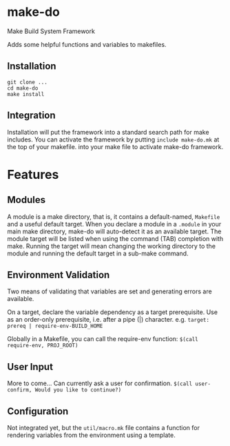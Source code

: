 # make-do
Make Build System Framework

Adds some helpful functions and variables to makefiles.

## Installation
```
git clone ...
cd make-do
make install
```

## Integration
Installation will put the framework into a standard search path for make includes.
You can activate the framework by putting `include make-do.mk` at the top of your makefile.
into your make file to activate make-do framework.

# Features

## Modules
A module is a make directory, that is, it contains a default-named, `Makefile` and a useful default target.
When you declare a module in a `.module` in your main make directory, make-do will auto-detect it as an available target. The module target will be listed when using the command (TAB) completion with make. Running the target will mean changing the working directory to the module and running the default target in a sub-make command.

## Environment Validation
Two means of validating that variables are set and generating errors are available.

On a target, declare the variable dependency as a target prerequisite.
Use as an order-only prerequisite, i.e. after a pipe (|) character.
e.g. `target: prereq | require-env-BUILD_HOME`

Globally in a Makefile, you can call the require-env function:
`$(call require-env, PROJ_ROOT)`

## User Input
More to come...
Can currently ask a user for confirmation.
```$(call user-confirm, Would you like to continue?)```

## Configuration
Not integrated yet, but the `util/macro.mk` file contains a function for rendering variables from the environment using a template.
